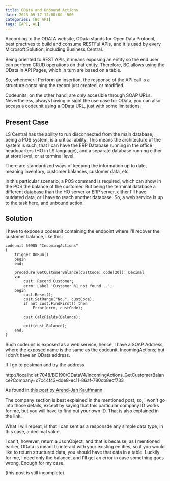 ```yaml
---
title: OData and Unbound Actions
date: 2023-05-17 12:00:00 -500
categories: [BC API] 
tags: [API, AL]
---
```


According to the ODATA website, OData stands for Open Data Protocol, best practives to build and consume RESTFul APIs, and it is used by every Microsoft Solution, including Business Central.

Being oriented to REST APIs, it means exposing an entity so the end user can perform CRUD operations on that entity. Therefore, BC allows using the OData in API Pages, which in turn are based on a table.

So, whenever I Perform an insertion, the response of the API call is a structure containing the record just created, or modified.

Codeunits, on the other hand, are only accesible through SOAP URLs. Nevertheless, always having in sight the use case for OData, you can also access a codeunit using a OData URL, just with some limitations.

## Present Case

LS Central has the ability to run disconnected from the main database, being a POS system, is a critical ability. This means the architecture of the system is such, that I can have the ERP Database running in the office headquarters (HO in LS language), and a separate database running either at store level, or at terminal level.

There are standardized ways of keeping the information up to date, meaning inventory, customer balances, customer data, etc.

In this particular scenario, a POS command is required, which can show in the POS the balance of the customer. But being the terminal database a different database than the HO server or ERP server, either I'll have outdated data, or I have to reach another database. So, a web service is up to the task here, and unbound action.

## Solution

I have to expose a codeunit containing the endpoint where I'll recover the customer balance, like this:

```al
codeunit 50905 "IncomingActions"
{
    trigger OnRun()
    begin
    end;

    procedure GetCustomerBalance(custCode: code[20]): Decimal
    var
        cust: Record Customer;
        errm: Label 'Customer %1 not found...';
    begin
        cust.Reset();
        cust.SetRange("No.", custCode);
        if not cust.FindFirst() then
            Error(errm, custCode);

        cust.CalcFields(Balance);

        exit(cust.Balance);
    end;
}
```

Such codeunit is exposed as a web service, hence, I have a SOAP Address, where the exposed name is the same as the codeunit, IncomingActions; but I don't have an OData address.

If I go to postman and try the address

http://localhoist:7048/BC190/ODataV4/IncomingActions_GetCustomerBalance?Company=c7c44f43-dde8-ec11-86af-780cb8ecf733

As found in [this post by Arend-Jan Kauffmann](https://www.kauffmann.nl/2020/03/05/codeunit-apis-in-business-central/)

The company section is best explained in the mentioned post, so, i won't go into those details, except by saying that this particular company ID works for me, but you will have to find out your own ID. That is also explained in the link.

What I will repeat, is that I can sent as a responsde any simple data type, in this case, a decimal value.

I can't, however, return a JsonObject, and that is because, as I mentioned earlier, OData is meant to interact with your existing entities, so if you would like to return structured data, you should have that data in a table. Luckily for me, I need only the balance, and I'll get an error in case something goes wrong. Enough for my case.

(this post is still incomplete)